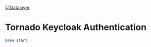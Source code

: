 [![Datalayer](https://docs.datalayer.io/logo/datalayer-25.svg)](https://datalayer.io)

# Tornado Keycloak Authentication

```bash
make start
```

